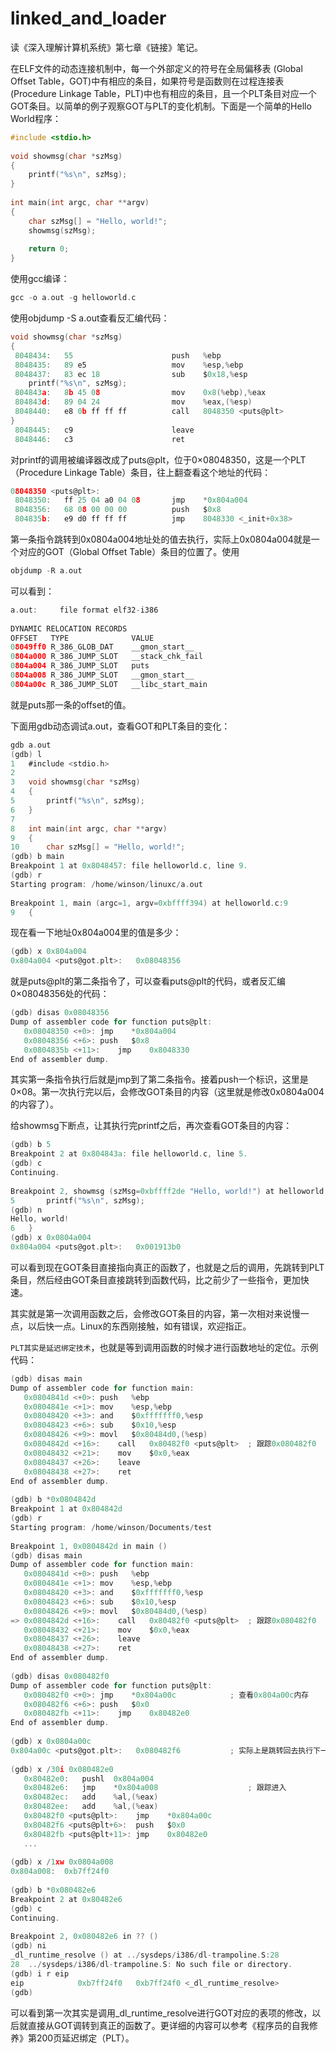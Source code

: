 # linked_and_loader

读《深入理解计算机系统》第七章《链接》笔记。

在ELF文件的动态连接机制中，每一个外部定义的符号在全局偏移表 (Global Offset Table，GOT)中有相应的条目，如果符号是函数则在过程连接表(Procedure Linkage Table，PLT)中也有相应的条目，且一个PLT条目对应一个GOT条目。以简单的例子观察GOT与PLT的变化机制。下面是一个简单的Hello World程序：



```c
#include <stdio.h>
 
void showmsg(char *szMsg)
{
	printf("%s\n", szMsg);
}
 
int main(int argc, char **argv)
{
	char szMsg[] = "Hello, world!";
	showmsg(szMsg);
 
	return 0;
}
```
使用gcc编译：

```c
gcc -o a.out -g helloworld.c
```

使用objdump -S a.out查看反汇编代码：

```c
void showmsg(char *szMsg)
{
 8048434:	55                   	push   %ebp
 8048435:	89 e5                	mov    %esp,%ebp
 8048437:	83 ec 18             	sub    $0x18,%esp
	printf("%s\n", szMsg);
 804843a:	8b 45 08             	mov    0x8(%ebp),%eax
 804843d:	89 04 24             	mov    %eax,(%esp)
 8048440:	e8 0b ff ff ff       	call   8048350 <puts@plt>
}
 8048445:	c9                   	leave  
 8048446:	c3                   	ret
```

对printf的调用被编译器改成了puts@plt，位于0×08048350，这是一个PLT（Procedure Linkage Table）条目，往上翻查看这个地址的代码：

```c
08048350 <puts@plt>:
 8048350:	ff 25 04 a0 04 08    	jmp    *0x804a004
 8048356:	68 08 00 00 00       	push   $0x8
 804835b:	e9 d0 ff ff ff       	jmp    8048330 <_init+0x38>
```


第一条指令跳转到0x0804a004地址处的值去执行，实际上0x0804a004就是一个对应的GOT（Global Offset Table）条目的位置了。使用


```c
objdump -R a.out
```

可以看到：

```c
a.out:     file format elf32-i386
 
DYNAMIC RELOCATION RECORDS
OFFSET   TYPE              VALUE 
08049ff0 R_386_GLOB_DAT    __gmon_start__
0804a000 R_386_JUMP_SLOT   __stack_chk_fail
0804a004 R_386_JUMP_SLOT   puts
0804a008 R_386_JUMP_SLOT   __gmon_start__
0804a00c R_386_JUMP_SLOT   __libc_start_main

```

就是puts那一条的offset的值。

下面用gdb动态调试a.out，查看GOT和PLT条目的变化：

```c
gdb a.out
(gdb) l
1	#include <stdio.h>
2	
3	void showmsg(char *szMsg)
4	{
5		printf("%s\n", szMsg);
6	}
7	
8	int main(int argc, char **argv)
9	{
10		char szMsg[] = "Hello, world!";
(gdb) b main
Breakpoint 1 at 0x8048457: file helloworld.c, line 9.
(gdb) r
Starting program: /home/winson/linuxc/a.out 
 
Breakpoint 1, main (argc=1, argv=0xbffff394) at helloworld.c:9
9	{
```

现在看一下地址0x804a004里的值是多少：

```c
(gdb) x 0x804a004
0x804a004 <puts@got.plt>:	0x08048356
```

就是puts@plt的第二条指令了，可以查看puts@plt的代码，或者反汇编0×08048356处的代码：

```c
(gdb) disas 0x08048356
Dump of assembler code for function puts@plt:
   0x08048350 <+0>:	jmp    *0x804a004
   0x08048356 <+6>:	push   $0x8
   0x0804835b <+11>:	jmp    0x8048330
End of assembler dump.
```

其实第一条指令执行后就是jmp到了第二条指令。接着push一个标识，这里是0×08。第一次执行完以后，会修改GOT条目的内容（这里就是修改0x0804a004的内容了）。

给showmsg下断点，让其执行完printf之后，再次查看GOT条目的内容：


```c
(gdb) b 5
Breakpoint 2 at 0x804843a: file helloworld.c, line 5.
(gdb) c
Continuing.
 
Breakpoint 2, showmsg (szMsg=0xbffff2de "Hello, world!") at helloworld.c:5
5		printf("%s\n", szMsg);
(gdb) n
Hello, world!
6	}
(gdb) x 0x0804a004
0x804a004 <puts@got.plt>:	0x001913b0
```

可以看到现在GOT条目直接指向真正的函数了，也就是之后的调用，先跳转到PLT条目，然后经由GOT条目直接跳转到函数代码，比之前少了一些指令，更加快速。

其实就是第一次调用函数之后，会修改GOT条目的内容，第一次相对来说慢一点，以后快一点。Linux的东西刚接触，如有错误，欢迎指正。

`PLT其实是延迟绑定技术`，也就是等到调用函数的时候才进行函数地址的定位。示例代码：

```c
(gdb) disas main
Dump of assembler code for function main:
   0x0804841d <+0>:	push   %ebp
   0x0804841e <+1>:	mov    %esp,%ebp
   0x08048420 <+3>:	and    $0xfffffff0,%esp
   0x08048423 <+6>:	sub    $0x10,%esp
   0x08048426 <+9>:	movl   $0x80484d0,(%esp)
   0x0804842d <+16>:	call   0x80482f0 <puts@plt>  ; 跟踪0x080482f0
   0x08048432 <+21>:	mov    $0x0,%eax
   0x08048437 <+26>:	leave  
   0x08048438 <+27>:	ret    
End of assembler dump.
 
(gdb) b *0x0804842d
Breakpoint 1 at 0x804842d
(gdb) r
Starting program: /home/winson/Documents/test 
 
Breakpoint 1, 0x0804842d in main ()
(gdb) disas main
Dump of assembler code for function main:
   0x0804841d <+0>:	push   %ebp
   0x0804841e <+1>:	mov    %esp,%ebp
   0x08048420 <+3>:	and    $0xfffffff0,%esp
   0x08048423 <+6>:	sub    $0x10,%esp
   0x08048426 <+9>:	movl   $0x80484d0,(%esp)
=> 0x0804842d <+16>:	call   0x80482f0 <puts@plt>  ; 跟踪0x080482f0
   0x08048432 <+21>:	mov    $0x0,%eax
   0x08048437 <+26>:	leave  
   0x08048438 <+27>:	ret    
End of assembler dump.
 
(gdb) disas 0x080482f0
Dump of assembler code for function puts@plt:
   0x080482f0 <+0>:	jmp    *0x804a00c            ; 查看0x804a00c内存
   0x080482f6 <+6>:	push   $0x0
   0x080482fb <+11>:	jmp    0x80482e0
End of assembler dump.
 
(gdb) x 0x0804a00c
0x804a00c <puts@got.plt>:	0x080482f6           ; 实际上是跳转回去执行下一条指令
 
(gdb) x /30i 0x080482e0
   0x80482e0:	pushl  0x804a004
   0x80482e6:	jmp    *0x804a008                    ; 跟踪进入
   0x80482ec:	add    %al,(%eax)
   0x80482ee:	add    %al,(%eax)
   0x80482f0 <puts@plt>:	jmp    *0x804a00c
   0x80482f6 <puts@plt+6>:	push   $0x0
   0x80482fb <puts@plt+11>:	jmp    0x80482e0
   ...
 
(gdb) x /1xw 0x0804a008
0x804a008:	0xb7ff24f0
 
(gdb) b *0x080482e6
Breakpoint 2 at 0x80482e6
(gdb) c
Continuing.
 
Breakpoint 2, 0x080482e6 in ?? ()
(gdb) ni
_dl_runtime_resolve () at ../sysdeps/i386/dl-trampoline.S:28
28	../sysdeps/i386/dl-trampoline.S: No such file or directory.
(gdb) i r eip
eip            0xb7ff24f0	0xb7ff24f0 <_dl_runtime_resolve>
(gdb)
```

可以看到第一次其实是调用_dl_runtime_resolve进行GOT对应的表项的修改，以后就直接从GOT调转到真正的函数了。更详细的内容可以参考《程序员的自我修养》第200页延迟绑定（PLT）。

